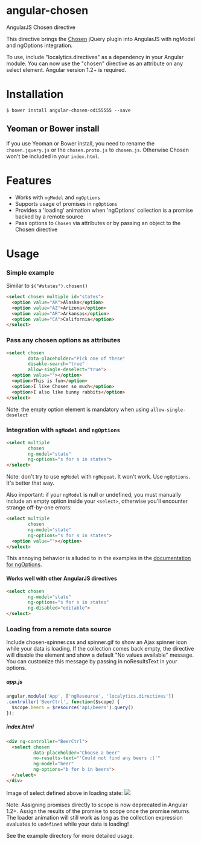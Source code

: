 angular-chosen
==============

AngularJS Chosen directive

This directive brings the [Chosen](http://harvesthq.github.com/chosen/) jQuery plugin
into AngularJS with ngModel and ngOptions integration.

To use, include "localytics.directives" as a dependency in your Angular module.  You can now
use the "chosen" directive as an attribute on any select element.  Angular version 1.2+ is required.

# Installation

    $ bower install angular-chosen-odi55555 --save

## Yeoman or Bower install
If you use Yeoman or Bower install, you need to rename the `chosen.jquery.js` or the `chosen.proto.js` to `chosen.js`. Otherwise Chosen won't be included in your `index.html`.

# Features
  * Works with `ngModel` and `ngOptions`
  * Supports usage of promises in `ngOptions`
  * Provides a 'loading' animation when 'ngOptions' collection is a promise backed by a remote source
  * Pass options to `Chosen` via attributes or by passing an object to the Chosen directive

# Usage

### Simple example
Similar to `$("#states").chosen()`

```html
<select chosen multiple id="states">
  <option value="AK">Alaska</option>
  <option value="AZ">Arizona</option>
  <option value="AR">Arkansas</option>
  <option value="CA">California</option>
</select>
```

### Pass any chosen options as attributes

```html
<select chosen
        data-placeholder="Pick one of these"
        disable-search="true"
        allow-single-deselect="true">
  <option value=""></option>
  <option>This is fun</option>
  <option>I like Chosen so much</option>
  <option>I also like bunny rabbits</option>
</select>
```
Note: the empty option element is mandatory when using `allow-single-deselect`

### Integration with `ngModel` and `ngOptions`

```html
<select multiple
        chosen
        ng-model="state"
        ng-options="s for s in states">
</select>
```

Note: don't try to use `ngModel` with `ngRepeat`.  It won't work.  Use `ngOptions`.  It's better that way.

Also important: if your `ngModel` is null or undefined, you must manually include an empty option inside your `<select>`, otherwise you'll encounter strange off-by-one errors:

```html
<select multiple
        chosen
        ng-model="state"
        ng-options="s for s in states">
  <option value=""></option>
</select>
```

This annoying behavior is alluded to in the examples in the [documentation for ngOptions](http://docs.angularjs.org/api/ng.directive:select).

#### Works well with other AngularJS directives

```html
<select chosen
        ng-model="state"
        ng-options="s for s in states"
        ng-disabled="editable">
</select>
```

### Loading from a remote data source
Include chosen-spinner.css and spinner.gif to show an Ajax spinner icon while your data is loading.  If the collection comes back empty, the directive will disable the element and show a default
"No values available" message.  You can customize this message by passing in noResultsText in your options.

##### app.js
```js
angular.module('App', ['ngResource', 'localytics.directives'])
.controller('BeerCtrl', function($scope) {
  $scope.beers = $resource('api/beers').query()
});
```

##### index.html
```html
<div ng-controller="BeerCtrl">
  <select chosen
          data-placeholder="Choose a beer"
          no-results-text="'Could not find any beers :('"
          ng-model="beer"
          ng-options="b for b in beers">
  </select>
</div>
```

Image of select defined above in loading state:  <img src="https://raw.github.com/localytics/angular-chosen/master/example/choose-a-beer.png">

Note: Assigning promises directly to scope is now deprecated in Angular 1.2+.  Assign the results of the promise to scope
once the promise returns.  The loader animation will still work as long as the collection expression
evaluates to `undefined` while your data is loading!

See the example directory for more detailed usage.
